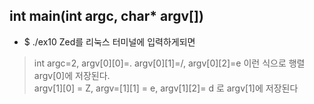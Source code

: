 ## int main(int argc, char* argv[])
- $ ./ex10 Zed를 리눅스 터미널에 입력하게되면
>
> int argc=2, argv[0][0]=. argv[0][1]=/, argv[0][2]=e 이런 식으로 행렬 argv[0]에 저장된다.<br>
> argv[1][0] = Z, argv=[1][1] = e, argv[1][2]= d 로 argv[1]에 저장된다

